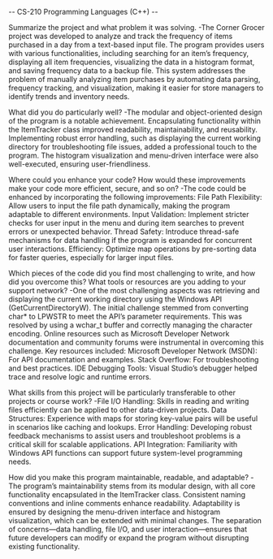 -- CS-210 Programming Languages (C++) --

Summarize the project and what problem it was solving.
-The Corner Grocer project was developed to analyze and track the frequency of items purchased in a day from a text-based input file. The program provides users with various functionalities, including searching for an item’s frequency, displaying all item frequencies, visualizing the data in a histogram format, and saving frequency data to a backup file. This system addresses the problem of manually analyzing item purchases by automating data parsing, frequency tracking, and visualization, making it easier for store managers to identify trends and inventory needs.


What did you do particularly well?
-The modular and object-oriented design of the program is a notable achievement. Encapsulating functionality within the ItemTracker class improved readability, maintainability, and reusability. Implementing robust error handling, such as displaying the current working directory for troubleshooting file issues, added a professional touch to the program. The histogram visualization and menu-driven interface were also well-executed, ensuring user-friendliness.


Where could you enhance your code? How would these improvements make your code more efficient, secure, and so on?
-The code could be enhanced by incorporating the following improvements:
        File Path Flexibility: Allow users to input the file path dynamically, making the program adaptable to different environments.
        Input Validation: Implement stricter checks for user input in the menu and during item searches to prevent errors or unexpected behavior.
        Thread Safety: Introduce thread-safe mechanisms for data handling if the program is expanded for concurrent user interactions.
        Efficiency: Optimize map operations by pre-sorting data for faster queries, especially for larger input files.


Which pieces of the code did you find most challenging to write, and how did you overcome this? What tools or resources are you adding to your support network?
-One of the most challenging aspects was retrieving and displaying the current working directory using the Windows API (GetCurrentDirectoryW). The initial challenge stemmed from converting char* to LPWSTR to meet the API’s parameter requirements. This was resolved by using a wchar_t buffer and correctly managing the character encoding. Online resources such as Microsoft Developer Network documentation and community forums were instrumental in overcoming this challenge. 
Key resources included:
        Microsoft Developer Network (MSDN): For API documentation and examples.
        Stack Overflow: For troubleshooting and best practices.
        IDE Debugging Tools: Visual Studio’s debugger helped trace and resolve logic and runtime errors.


What skills from this project will be particularly transferable to other projects or course work?
-File I/O Handling: Skills in reading and writing files efficiently can be applied to other data-driven projects.
Data Structures: Experience with maps for storing key-value pairs will be useful in scenarios like caching and lookups.
Error Handling: Developing robust feedback mechanisms to assist users and troubleshoot problems is a critical skill for scalable applications.
API Integration: Familiarity with Windows API functions can support future system-level programming needs.


How did you make this program maintainable, readable, and adaptable?
-The program’s maintainability stems from its modular design, with all core functionality encapsulated in the ItemTracker class. Consistent naming conventions and inline comments enhance readability. Adaptability is ensured by designing the menu-driven interface and histogram visualization, which can be extended with minimal changes. The separation of concerns—data handling, file I/O, and user interaction—ensures that future developers can modify or expand the program without disrupting existing functionality.
